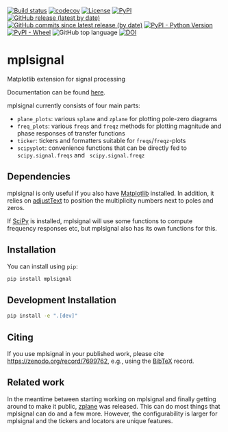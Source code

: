 [![Build status](https://github.com/oscargus/mplsignal/workflows/Tests/badge.svg)](https://github.com/oscargus/mplsignal/actions?query=workflow%3ATests)
[![codecov](https://codecov.io/gh/oscargus/mplsignal/branch/main/graph/badge.svg?token=0ICY4NEVJM)](https://codecov.io/gh/oscargus/mplsignal)
[![License](https://img.shields.io/github/license/oscargus/mplsignal)](https://github.com/oscargus/mplsignal/blob/main/LICENSE)
[![PyPI](https://img.shields.io/pypi/v/mplsignal)](https://pypi.org/project/mplsignal/)
[![GitHub release (latest by date)](https://img.shields.io/github/v/release/oscargus/mplsignal)](https://github.com/oscargus/mplsignal/releases)
[![GitHub commits since latest release (by date)](https://img.shields.io/github/commits-since/oscargus/mplsignal/latest)](https://github.com/oscargus/mplsignal/compare/v0.1.1...HEAD)
[![PyPI - Python Version](https://img.shields.io/pypi/pyversions/mplsignal)](https://pypi.org/project/mplsignal/)
[![PyPI - Wheel](https://img.shields.io/pypi/wheel/mplsignal)](https://pypi.org/project/mplsignal/)
![GitHub top language](https://img.shields.io/github/languages/top/oscargus/mplsignal)
[![DOI](https://zenodo.org/badge/DOI/10.5281/zenodo.7699762.svg)](https://doi.org/10.5281/zenodo.7699762)

# mplsignal

Matplotlib extension for signal processing

Documentation can be found [here](https://mplsignal.readthedocs.io/).

mplsignal currently consists of four main parts:

   * `plane_plots`: various `splane` and `zplane` for plotting pole-zero diagrams
   * `freq_plots`: various `freqs` and `freqz` methods for plotting magnitude and phase responses of transfer functions
   * `ticker`: tickers and formatters suitable for `freqs`/`freqz`-plots
   * `scipyplot`: convenience functions that can be directly fed to `scipy.signal.freqs` and ` scipy.signal.freqz`

## Dependencies
mplsignal is only useful if you also have [Matplotlib](https://matplotlib.org/) installed.
In addition, it relies on [adjustText](https://adjusttext.readthedocs.io/) to position the multiplicity
numbers next to poles and zeros.

If [SciPy](https://scipy.org/) is installed, mplsignal will use some functions to compute frequency responses etc,
but mplsignal also has its own functions for this.

## Installation

You can install using `pip`:

```bash
pip install mplsignal
```

## Development Installation

```bash
pip install -e ".[dev]"
```

## Citing

If you use mplsignal in your published work, please cite https://zenodo.org/record/7699762, e.g., using the
[BibTeX](https://zenodo.org/record/7699763/export/hx) record.

## Related work

In the meantime between starting working on mplsignal and finally getting around to make it public,
[zplane](https://pypi.org/project/zplane/) was released. This can do most things that mplsignal can do and a few more.
However, the configurability is larger for mplsignal and the tickers and locators are unique features.
